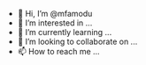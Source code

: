 - 👋 Hi, I’m @mfamodu
- 👀 I’m interested in ...
- 🌱 I’m currently learning ...
- 💞️ I’m looking to collaborate on ...
- 📫 How to reach me ...

<!---
mfamodu/mfamodu is a ✨ special ✨ repository because its `README.mf` (this file) appears on your GitHub profile.
You can click the Preview link to take a look at your changes.
--->
